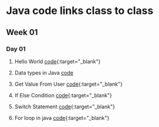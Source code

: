 # Java code links class to class
## Week 01
### Day 01

1. Hello World [code](https://www.atsix.online/2023/09/hello-world-in-java.html){:target="_blank"}

2. Data types in Java [code](#)

3. Get Value From User [code](https://www.atsix.online/2023/09/get-input-from-user-in-java.html){:target="_blank"}

4. If Else Condition [code](https://www.atsix.online/2023/09/if-else-condition-in-java.html){:target="_blank"}

5. Switch Statement [code](https://www.atsix.online/2023/09/switch-statement-in-java.html){:target="_blank"}

6. For loop in java [code](https://www.atsix.online/2023/09/for-loop-in-java.html){:target="_blank"}